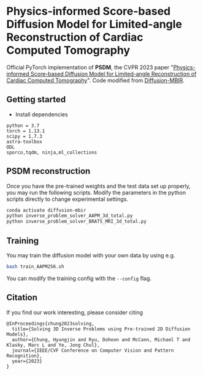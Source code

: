 # Physics-informed Score-based Diffusion Model for Limited-angle Reconstruction of Cardiac Computed Tomography

Official PyTorch implementation of **PSDM**, the CVPR 2023 paper "[Physics-informed Score-based Diffusion Model for Limited-angle Reconstruction of Cardiac Computed Tomography](https://arxiv.org/abs/2405.14770)". Code modified from [Diffusion-MBIR](https://github.com/HJ-harry/DiffusionMBIR).


## Getting started


* Install dependencies
```
python = 3.7
torch = 1.13.1
scipy = 1.7.3
astra-toolbox
ODL
sporco,tqdm, ninja,ml_collections
```

## PSDM reconstruction
Once you have the pre-trained weights and the test data set up properly, you may run the following scripts. Modify the parameters in the python scripts directly to change experimental settings.

```bash
conda activate diffusion-mbir
python inverse_problem_solver_AAPM_3d_total.py
python inverse_problem_solver_BRATS_MRI_3d_total.py
```

## Training
You may train the diffusion model with your own data by using e.g.
```bash
bash train_AAPM256.sh
```
You can modify the training config with the ```--config``` flag.

## Citation
If you find our work interesting, please consider citing

```
@InProceedings{chung2023solving,
  title={Solving 3D Inverse Problems using Pre-trained 2D Diffusion Models},
  author={Chung, Hyungjin and Ryu, Dohoon and McCann, Michael T and Klasky, Marc L and Ye, Jong Chul},
  journal={IEEE/CVF Conference on Computer Vision and Pattern Recognition},
  year={2023}
}
```
